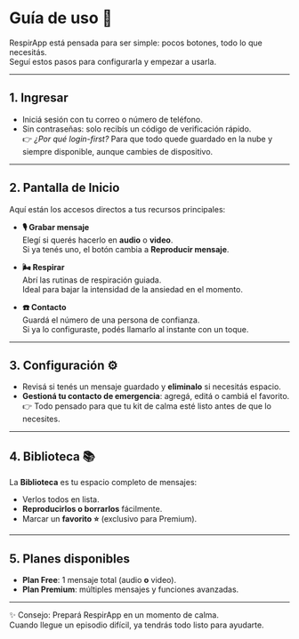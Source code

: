 # Guía de uso 📖

RespirApp está pensada para ser simple: pocos botones, todo lo que necesitás.  
Seguí estos pasos para configurarla y empezar a usarla.

---

## 1. Ingresar
- Iniciá sesión con tu correo o número de teléfono.  
- Sin contraseñas: solo recibís un código de verificación rápido.  
👉 *¿Por qué login-first?* Para que todo quede guardado en la nube y siempre disponible, aunque cambies de dispositivo.

---

## 2. Pantalla de Inicio
Aquí están los accesos directos a tus recursos principales:

- **🎙️ Grabar mensaje**  
  Elegí si querés hacerlo en **audio** o **video**.  
  Si ya tenés uno, el botón cambia a **Reproducir mensaje**.

- **🌬️ Respirar**  
  Abrí las rutinas de respiración guiada.  
  Ideal para bajar la intensidad de la ansiedad en el momento.

- **☎️ Contacto**  
  Guardá el número de una persona de confianza.  
  Si ya lo configuraste, podés llamarlo al instante con un toque.

---

## 3. Configuración ⚙️
- Revisá si tenés un mensaje guardado y **eliminalo** si necesitás espacio.  
- **Gestioná tu contacto de emergencia**: agregá, editá o cambiá el favorito.  
👉 Todo pensado para que tu kit de calma esté listo antes de que lo necesites.

---

## 4. Biblioteca 📚
La **Biblioteca** es tu espacio completo de mensajes:
- Verlos todos en lista.  
- **Reproducirlos o borrarlos** fácilmente.  
- Marcar un **favorito ⭐** (exclusivo para Premium).  

---

## 5. Planes disponibles
- **Plan Free**: 1 mensaje total (audio **o** video).  
- **Plan Premium**: múltiples mensajes y funciones avanzadas.  

---

✨ Consejo: Prepará RespirApp en un momento de calma.  
Cuando llegue un episodio difícil, ya tendrás todo listo para ayudarte.
